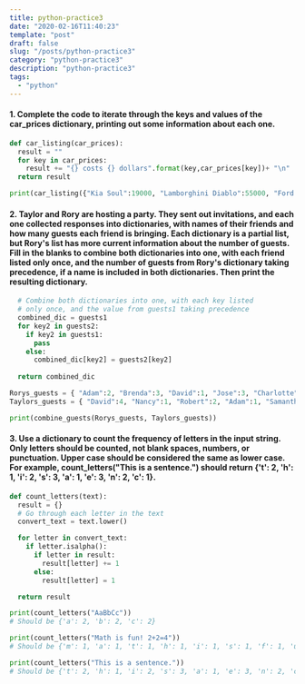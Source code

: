```yaml
---
title: python-practice3
date: "2020-02-16T11:40:23"
template: "post"
draft: false
slug: "/posts/python-practice3"
category: "python-practice3"
description: "python-practice3"
tags:
  - "python"
---
```


#### 1. Complete the code to iterate through the keys and values of the car_prices dictionary, printing out some information about each one.
```Python
def car_listing(car_prices):
  result = ""
  for key in car_prices:
    result += "{} costs {} dollars".format(key,car_prices[key])+ "\n"
  return result

print(car_listing({"Kia Soul":19000, "Lamborghini Diablo":55000, "Ford Fiesta":13000, "Toyota Prius":24000}))


```

#### 2. Taylor and Rory are hosting a party. They sent out invitations, and each one collected responses into dictionaries, with names of their friends and how many guests each friend is bringing. Each dictionary is a partial list, but Rory's list has more current information about the number of guests. Fill in the blanks to combine both dictionaries into one, with each friend listed only once, and the number of guests from Rory's dictionary taking precedence, if a name is included in both dictionaries. Then print the resulting dictionary.

```Python
  # Combine both dictionaries into one, with each key listed 
  # only once, and the value from guests1 taking precedence
  combined_dic = guests1
  for key2 in guests2:
    if key2 in guests1:
      pass
    else:
      combined_dic[key2] = guests2[key2]
  
  return combined_dic

Rorys_guests = { "Adam":2, "Brenda":3, "David":1, "Jose":3, "Charlotte":2, "Terry":1, "Robert":4}
Taylors_guests = { "David":4, "Nancy":1, "Robert":2, "Adam":1, "Samantha":3, "Chris":5}

print(combine_guests(Rorys_guests, Taylors_guests))

```

#### 3. Use a dictionary to count the frequency of letters in the input string. Only letters should be counted, not blank spaces, numbers, or punctuation. Upper case should be considered the same as lower case. For example, count_letters("This is a sentence.") should return {'t': 2, 'h': 1, 'i': 2, 's': 3, 'a': 1, 'e': 3, 'n': 2, 'c': 1}.

```Python
def count_letters(text):
  result = {}
  # Go through each letter in the text
  convert_text = text.lower()

  for letter in convert_text:
    if letter.isalpha():
      if letter in result:
        result[letter] += 1
      else:
        result[letter] = 1

  return result

print(count_letters("AaBbCc"))
# Should be {'a': 2, 'b': 2, 'c': 2}

print(count_letters("Math is fun! 2+2=4"))
# Should be {'m': 1, 'a': 1, 't': 1, 'h': 1, 'i': 1, 's': 1, 'f': 1, 'u': 1, 'n': 1}

print(count_letters("This is a sentence."))
# Should be {'t': 2, 'h': 1, 'i': 2, 's': 3, 'a': 1, 'e': 3, 'n': 2, 'c': 1}




```
